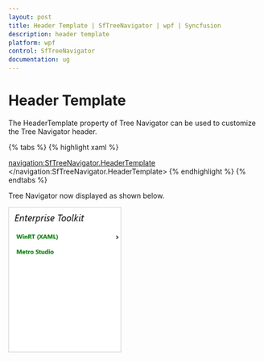```yaml
---
layout: post
title: Header Template | SfTreeNavigator | wpf | Syncfusion
description: header template
platform: wpf
control: SfTreeNavigator 
documentation: ug
---
```


# Header Template

The HeaderTemplate property of Tree Navigator can be used to customize the Tree Navigator header. 

{% tabs %}
{% highlight xaml %}

<navigation:SfTreeNavigator.HeaderTemplate>
<DataTemplate>
<TextBlock Text="{Binding}" FontStyle="Italic"/>
</DataTemplate>
</navigation:SfTreeNavigator.HeaderTemplate>
{% endhighlight %}
{% endtabs %}

Tree Navigator now displayed as shown below.

![4](Header-Template_images/Header-Template_img1.png)

